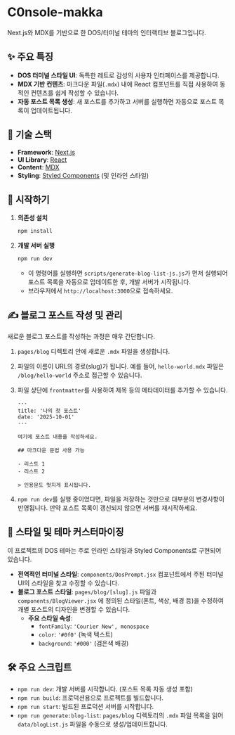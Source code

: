 # C0nsole-makka

Next.js와 MDX를 기반으로 한 DOS/터미널 테마의 인터랙티브 블로그입니다.

## ✨ 주요 특징

- **DOS 터미널 스타일 UI**: 독특한 레트로 감성의 사용자 인터페이스를 제공합니다.
- **MDX 기반 컨텐츠**: 마크다운 파일(`.mdx`) 내에 React 컴포넌트를 직접 사용하여 동적인 컨텐츠를 쉽게 작성할 수 있습니다.
- **자동 포스트 목록 생성**: 새 포스트를 추가하고 서버를 실행하면 자동으로 포스트 목록이 업데이트됩니다.

## 🚀 기술 스택

- **Framework**: [Next.js](https://nextjs.org/)
- **UI Library**: [React](https://reactjs.org/)
- **Content**: [MDX](https://mdxjs.com/)
- **Styling**: [Styled Components](https://styled-components.com/) (및 인라인 스타일)

## 🏁 시작하기

1.  **의존성 설치**
    ```bash
    npm install
    ```

2.  **개발 서버 실행**
    ```bash
    npm run dev
    ```
    - 이 명령어를 실행하면 `scripts/generate-blog-list-js.js`가 먼저 실행되어 포스트 목록을 자동으로 업데이트한 후, 개발 서버가 시작됩니다.
    - 브라우저에서 `http://localhost:3000`으로 접속하세요.

## ✍️ 블로그 포스트 작성 및 관리

새로운 블로그 포스트를 작성하는 과정은 매우 간단합니다.

1.  `pages/blog` 디렉토리 안에 새로운 `.mdx` 파일을 생성합니다.
2.  파일의 이름이 URL의 경로(slug)가 됩니다. 예를 들어, `hello-world.mdx` 파일은 `/blog/hello-world` 주소로 접근할 수 있습니다.
3.  파일 상단에 `frontmatter`를 사용하여 제목 등의 메타데이터를 추가할 수 있습니다.

    ```mdx
    ---
    title: '나의 첫 포스트'
    date: '2025-10-01'
    ---

    여기에 포스트 내용을 작성하세요.

    ## 마크다운 문법 사용 가능

    - 리스트 1
    - 리스트 2

    > 인용문도 멋지게 표시됩니다.
    ```

4.  `npm run dev`를 실행 중이었다면, 파일을 저장하는 것만으로 대부분의 변경사항이 반영됩니다. 만약 포스트 목록이 갱신되지 않으면 서버를 재시작하세요.

## 🎨 스타일 및 테마 커스터마이징

이 프로젝트의 DOS 테마는 주로 인라인 스타일과 Styled Components로 구현되어 있습니다.

- **전역적인 터미널 스타일**: `components/DosPrompt.jsx` 컴포넌트에서 주된 터미널 UI의 스타일을 찾고 수정할 수 있습니다.
- **블로그 포스트 스타일**: `pages/blog/[slug].js` 파일과 `components/BlogViewer.jsx` 에 정의된 스타일(폰트, 색상, 배경 등)을 수정하여 개별 포스트의 디자인을 변경할 수 있습니다.
  - **주요 스타일 속성**:
    - `fontFamily`: `'Courier New', monospace`
    - `color`: `'#0f0'` (녹색 텍스트)
    - `background`: `'#000'` (검은색 배경)

## 🛠️ 주요 스크립트

- `npm run dev`: 개발 서버를 시작합니다. (포스트 목록 자동 생성 포함)
- `npm run build`: 프로덕션용으로 프로젝트를 빌드합니다.
- `npm run start`: 빌드된 프로덕션 서버를 시작합니다.
- `npm run generate:blog-list`: `pages/blog` 디렉토리의 `.mdx` 파일 목록을 읽어 `data/blogList.js` 파일을 수동으로 생성/업데이트합니다.
